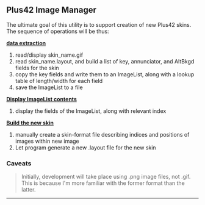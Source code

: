 ##  Plus42 Image Manager

The ultimate goal of this utility is to support creation of new Plus42 skins.  
The sequence of operations will be thus:

<ins>**data extraction**</ins>
1. read/display skin_name.gif
2. read skin_name.layout, and build a list of key, annunciator, and AltBkgd fields for the skin
3. copy the key fields and write them to an ImageList,
   along with a lookup table of length/width for each field
4. save the ImageList to a file

<ins>**Display ImageList contents**</ins>
1. display the fields of the ImageList, along with relevant index

<ins>**Build the new skin**</ins>
1. manually create a skin-format file describing indices and positions of images
   within new image
2. Let program generate a new .layout file for the new skin
   
### Caveats
> Initially, development will take place using .png image files, not .gif.  
  This is because I'm more familiar with the former format than the latter.
  
<hr>

